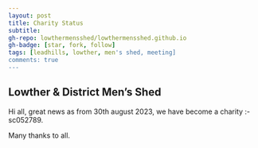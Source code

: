 ```yaml
---
layout: post
title: Charity Status
subtitle:
gh-repo: lowthermensshed/lowthermensshed.github.io
gh-badge: [star, fork, follow]
tags: [leadhills, lowther, men's shed, meeting]
comments: true
---
```

## Lowther & District Men’s Shed 
Hi all, great news as from 30th august 2023, we have become a charity :-  sc052789.

Many thanks to all.